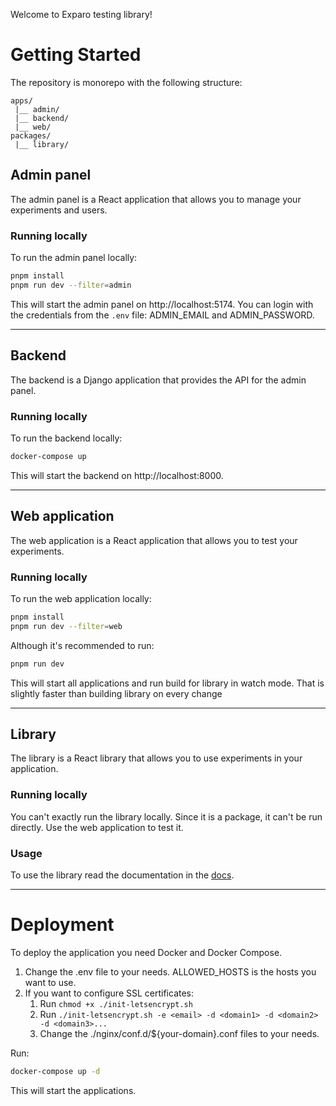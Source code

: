 Welcome to Exparo testing library!

# Getting Started

The repository is monorepo with the following structure:

```
apps/
 |__ admin/
 |__ backend/
 |__ web/
packages/
 |__ library/
```

## Admin panel

The admin panel is a React application that allows you to manage your experiments and users.

### Running locally

To run the admin panel locally:

```bash
pnpm install
pnpm run dev --filter=admin
```

This will start the admin panel on http://localhost:5174. You can login with the credentials from the `.env` file: ADMIN_EMAIL and ADMIN_PASSWORD.

---

## Backend

The backend is a Django application that provides the API for the admin panel.

### Running locally

To run the backend locally:

```bash
docker-compose up
```

This will start the backend on http://localhost:8000.

---

## Web application

The web application is a React application that allows you to test your experiments.

### Running locally

To run the web application locally:

```bash
pnpm install
pnpm run dev --filter=web
```

Although it's recommended to run:

```bash
pnpm run dev
```

This will start all applications and run build for library in watch mode. That is slightly faster than building library on every change

---

## Library

The library is a React library that allows you to use experiments in your application.

### Running locally

You can't exactly run the library locally. Since it is a package, it can't be run directly. Use the web application to test it.

### Usage

To use the library read the documentation in the [docs](https://github.com/asylniet/experiment-lib/tree/main/DOCS.md).

---

# Deployment

To deploy the application you need Docker and Docker Compose.

1. Change the .env file to your needs. ALLOWED_HOSTS is the hosts you want to use.
2. If you want to configure SSL certificates:
    1. Run `chmod +x ./init-letsencrypt.sh`
    2. Run `./init-letsencrypt.sh -e <email> -d <domain1> -d <domain2> -d <domain3>...`
   3. Change the ./nginx/conf.d/${your-domain}.conf files to your needs.

Run:

```bash
docker-compose up -d
```

This will start the applications.